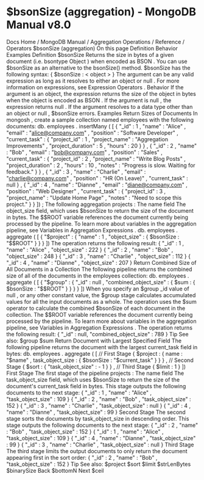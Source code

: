 # $bsonSize (aggregation) - MongoDB Manual v8.0


Docs Home / MongoDB Manual / Aggregation Operations / Reference / Operators $bsonSize (aggregation) On this page Definition Behavior Examples Definition $bsonSize Returns the size in bytes of a given document (i.e. bsontype Object ) when encoded as BSON . You can use $bsonSize as an alternative to the bsonSize() method. $bsonSize has the following syntax: { $bsonSize : < object > } The argument can be any valid expression as long as it resolves to either an object
or null . For more information on expressions, see Expression Operators . Behavior If the argument is an object, the expression returns the size of the
object in bytes when the object is encoded as BSON . If the argument is null , the expression returns null . If the argument resolves to a data type other than an object or null , $bsonSize errors. Examples Return Sizes of Documents In mongosh , create a sample collection named employees with the following documents: db. employees . insertMany ( [ { "_id" : 1 , "name" : "Alice" , "email" : "alice@company.com" , "position" : "Software Developer" , "current_task" : { "project_id" : 1 , "project_name" : "Aggregation Improvements" , "project_duration" : 5 , "hours" : 20 } } , { "_id" : 2 , "name" : "Bob" , "email" : "bob@company.com" , "position" : "Sales" , "current_task" : { "project_id" : 2 , "project_name" : "Write Blog Posts" , "project_duration" : 2 , "hours" : 10 , "notes" : "Progress is slow. Waiting for feedback." } } , { "_id" : 3 , "name" : "Charlie" , "email" : "charlie@company.com" , "position" : "HR (On Leave)" , "current_task" : null } , { "_id" : 4 , "name" : "Dianne" , "email" : "diane@company.com" , "position" : "Web Designer" , "current_task" : { "project_id" : 3 , "project_name" : "Update Home Page" , "notes" : "Need to scope this project." } } ]) ; The following aggregation projects : The name field The object_size field, which uses $bsonSize to return the size of the document in bytes. The $$ROOT variable references the document currently
being processed by the pipeline. To learn more about variables in the
aggregation pipeline, see Variables in Aggregation Expressions . db. employees . aggregate ( [ { "$project" : { "name" : 1 , "object_size" : { $bsonSize : "$$ROOT" } } } ]) The operation returns the following result: { "_id" : 1 , "name" : "Alice" , "object_size" : 222 } { "_id" : 2 , "name" : "Bob" , "object_size" : 248 } { "_id" : 3 , "name" : "Charlie" , "object_size" : 112 } { "_id" : 4 , "name" : "Dianne" , "object_size" : 207 } Return Combined Size of All Documents in a Collection The following pipeline returns the combined size of all of the
documents in the employees collection: db. employees . aggregate ( [ { "$group" : { "_id" : null , "combined_object_size" : { $sum : { $bsonSize : "$$ROOT" } } } } ]) When you specify an $group _id value of null , or any
other constant value, the $group stage calculates
accumulated values for all the input documents as a whole. The operation uses the $sum operator to calculate the combined $bsonSize of each document in the collection. The $$ROOT variable references the document currently
being processed by the pipeline. To learn more about variables in the
aggregation pipeline, see Variables in Aggregation Expressions . The operation returns the following result: { "_id" : null, "combined_object_size" : 789 } Tip See also: $group $sum Return Document with Largest Specified Field The following pipeline returns the document with the largest current_task field in bytes: db. employees . aggregate ( [ // First Stage { $project : { name : "$name" , task_object_size : { $bsonSize : "$current_task" } }  } , // Second Stage { $sort : { "task_object_size" : - 1 } } , // Third Stage { $limit : 1 } ]) First Stage The first stage of the pipeline projects : The name field The task_object_size field, which uses $bsonSize to return the size of the document's current_task field in
bytes. This stage outputs the following documents to the next stage: { "_id" : 1 , "name" : "Alice" , "task_object_size" : 109 } { "_id" : 2 , "name" : "Bob" , "task_object_size" : 152 } { "_id" : 3 , "name" : "Charlie" , "task_object_size" : null } { "_id" : 4 , "name" : "Dianne" , "task_object_size" : 99 } Second Stage The second stage sorts the documents by task_object_size in descending order. This stage outputs the following documents to the next stage: { "_id" : 2 , "name" : "Bob" , "task_object_size" : 152 } { "_id" : 1 , "name" : "Alice" , "task_object_size" : 109 } { "_id" : 4 , "name" : "Dianne" , "task_object_size" : 99 } { "_id" : 3 , "name" : "Charlie" , "task_object_size" : null } Third Stage The third stage limits the output documents to
only return the document appearing first in the sort order: { "_id" : 2 , "name" : "Bob" , "task_object_size" : 152 } Tip See also: $project $sort $limit $strLenBytes $binarySize Back $bottomN Next $ceil
